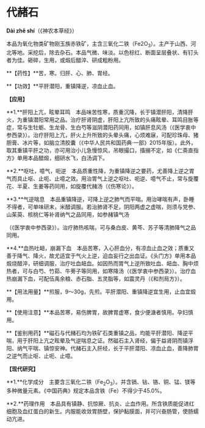 # 代赭石

**Dài zhě shí**（《神农本草经》）

本品为氧化物类矿物刚玉族赤铁矿，主含三氧化二铁（Fe2O<sub>3</sub>）。主产于山西、河北等地。采挖后，除去杂石。本品气微、味淡。以色棕红、断面呈层叠状、有钉头者为佳。砸碎，生用，或煅后醋淬、研成粗粉用。

**【药性】**苦，寒。归肝、心、肺、胃经。

**【功效】**平肝潜阳，重镇降逆，凉血止血。

**【应用】**

**1.**肝阳上亢，眩晕耳鸣　本品味苦性寒，质重沉降，长于镇潜肝阳，清降肝火，为重镇潜阳常用之品。治疗肝肾阴虚，肝阳上亢所致的头痛眩晕、耳鸣目胀等症，常与生牡蛎、生龙骨、生白芍等滋阴潜阳药同用，如镇肝息风汤（《医学衷中参西录》）。治疗肝阳上亢，肝火上升所致的头晕头痛，心烦难寐，可配珍珠母、猪胆膏、冰片等，如脑立清胶囊（《中华人民共和国药典·一部》2015年版）。此外，取其重镇平肝之功，亦可用治小儿急慢惊风，吊眼撮口，搐搦不定，如《仁斋直指方》单用本品醋煅，细研水飞，白汤调下。

**2.**呕吐，噫气，呃逆　本品质重性降，为重镇降逆之要药，尤善降上逆之胃气而具止呕、止呃、止噫之效。用治胃气上逆之呕吐、呃逆、噫气不止，常与旋覆花、半夏、生姜等药同用，如旋覆代赭汤（《伤寒论》）。

**3.**气逆喘息　本品重镇降逆，可降上逆之肺气而平喘。用治哮喘有声，卧睡不得者，可单味研末，米醋调服。若治肺肾不足，阴阳两虚之虚喘，则须与党参、山茱萸、核桃仁等补肾纳气之品同用，如参赭镇气汤

（《医学衷中参西录》）。治疗肺热咳喘，可与桑白皮、黄芩、苏子等清肺降气之品同用。

**4.**血热吐衄，崩漏下血　本品苦寒，入心肝血分，有凉血止血之效；质重又善于降气、降火，故尤适宜于气火上逆，迫血妄行之出血证。《头门方》单用本品煅烧醋淬，研细调服，治疗吐血衄血。如因热而胃气上逆所致吐血、衄血、胸中烦热者，可与白芍、竹茹、牛蒡子等同用，如寒降汤（《医学衷中参西录》）。治疗血热崩漏下血，可配伍禹余粮、赤石脂、五灵脂等，如震灵丹（《和剂局方》）。

**【用法用量】**煎服，9～30g，先煎。平肝潜阳、重镇降逆宜生用，止血宜煅用。

**【使用注意】**本品苦寒，易伤脾胃，故脾胃虚寒，食少便溏者慎用。孕妇慎用。

**【鉴别用药】**磁石与代赭石均为铁矿石类重镇之品，均能平肝潜阳、降逆平喘，用于肝阳上亢之眩晕及气逆喘息之证。然磁石主入肾经，偏于益肾阴而镇浮阳、纳气平喘、镇惊安神。代赭石主入肝经，长于平肝潜阳、凉血止血，善降肺胃之逆气而止呕、止呃、止噫。

**【现代研究】**

**1.**化学成分　主要含三氧化二铁（Fe<sub>2</sub>O<sub>3</sub>）。并含镉、钴、铬、铜、锰、镁等多种微量元素。《中国药典》规定本品含铁（Fe）不得少于45.0%。

**2.**药理作用　本品具有镇静、抗惊厥、抗炎、止血作用。所含铁质能促进红细胞及血红蛋白的新生。内服能收敛胃肠壁，保护黏膜面，并可兴奋肠管，使肠蠕动亢进。